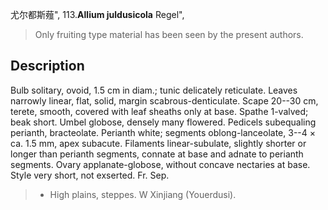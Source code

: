 尤尔都斯薤",
113.**Allium juldusicola** Regel",

> Only fruiting type material has been seen by the present authors.

## Description
Bulb solitary, ovoid, 1.5 cm in diam.; tunic delicately reticulate. Leaves narrowly linear, flat, solid, margin scabrous-denticulate. Scape 20--30 cm, terete, smooth, covered with leaf sheaths only at base. Spathe 1-valved; beak short. Umbel globose, densely many flowered. Pedicels subequaling perianth, bracteolate. Perianth white; segments oblong-lanceolate, 3--4 × ca. 1.5 mm, apex subacute. Filaments linear-subulate, slightly shorter or longer than perianth segments, connate at base and adnate to perianth segments. Ovary applanate-globose, without concave nectaries at base. Style very short, not exserted. Fr. Sep.

> * High plains, steppes. W Xinjiang (Youerdusi).
